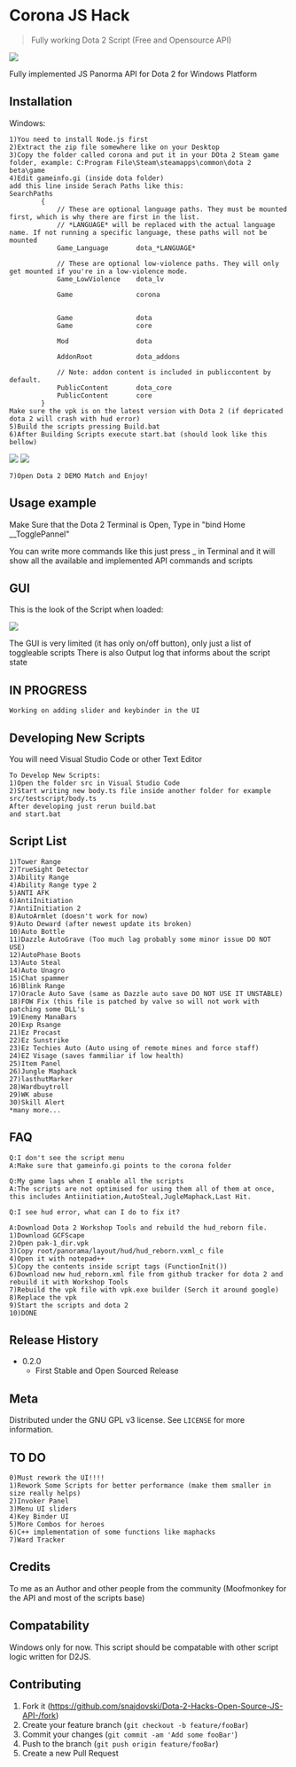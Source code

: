 # Corona JS Hack
> Fully working Dota 2 Script (Free and Opensource API)
<img src="https://i.imgur.com/9Lgj8AF.png">

Fully implemented JS Panorma API for Dota 2 for Windows Platform


## Installation

Windows:

```
1)You need to install Node.js first
2)Extract the zip file somewhere like on your Desktop
3)Copy the folder called corona and put it in your DOta 2 Steam game folder, example: C:Program File\Steam\steamapps\common\dota 2 beta\game
4)Edit gameinfo.gi (inside dota folder)
add this line inside Serach Paths like this:
SearchPaths
		{
			// These are optional language paths. They must be mounted first, which is why there are first in the list.
			// *LANGUAGE* will be replaced with the actual language name. If not running a specific language, these paths will not be mounted
			Game_Language		dota_*LANGUAGE*

			// These are optional low-violence paths. They will only get mounted if you're in a low-violence mode.
			Game_LowViolence	dota_lv
					
			Game				corona
			
				
			Game				dota
			Game				core

			Mod					dota

			AddonRoot			dota_addons

			// Note: addon content is included in publiccontent by default.
			PublicContent		dota_core
			PublicContent		core
		}
Make sure the vpk is on the latest version with Dota 2 (if depricated dota 2 will crash with hud error)
5)Build the scripts pressing Build.bat
6)After Building Scripts execute start.bat (should look like this bellow)
```

<img src="https://i.imgur.com/0uXViww.png">
<img src="https://i.imgur.com/siQyYnT.png">

```
7)Open Dota 2 DEMO Match and Enjoy!
```
## Usage example

Make Sure that the Dota 2 Terminal is Open, Type in "bind Home __TogglePannel"

You can write more commands like this just press _ in Terminal and it will show all the available and implemented API commands and scripts

## GUI
This is the look of the Script when loaded:

<img src="https://i.imgur.com/5c5tRx0.png">


The GUI is very limited (it has only on/off button), only just a list of toggleable scripts
There is also Output log that informs about the script state

## IN PROGRESS
```
Working on adding slider and keybinder in the UI
```

## Developing New Scripts
You will need Visual Studio Code or other Text Editor
```
To Develop New Scripts:
1)Open the folder src in Visual Studio Code
2)Start writing new body.ts file inside another folder for example src/testscript/body.ts
After developing just rerun build.bat
and start.bat
```
## Script List
```
1)Tower Range
2)TrueSight Detector
3)Ability Range
4)Ability Range type 2
5)ANTI AFK
6)AntiInitiation
7)AntiInitiation 2
8)AutoArmlet (doesn't work for now)
9)Auto Deward (after newest update its broken)
10)Auto Bottle
11)Dazzle AutoGrave (Too much lag probably some minor issue DO NOT USE)
12)AutoPhase Boots
13)Auto Steal
14)Auto Unagro
15)Chat spammer
16)Blink Range
17)Oracle Auto Save (same as Dazzle auto save DO NOT USE IT UNSTABLE)
18)FOW Fix (this file is patched by valve so will not work with patching some DLL's
19)Enemy ManaBars
20)Exp Rsange
21)Ez Procast
22)Ez Sunstrike
23)Ez Techies Auto (Auto using of remote mines and force staff)
24)EZ Visage (saves fammiliar if low health)
25)Item Panel
26)Jungle Maphack
27)lasthutMarker
28)Wardbuytroll
29)WK abuse
30)Skill Alert
*many more...
```
## FAQ
```
Q:I don't see the script menu
A:Make sure that gameinfo.gi points to the corona folder

Q:My game lags when I enable all the scripts
A:The scripts are not optimised for using them all of them at once, this includes Antiinitiation,AutoSteal,JugleMaphack,Last Hit.

Q:I see hud error, what can I do to fix it?

A:Download Dota 2 Workshop Tools and rebuild the hud_reborn file.
1)Download GCFScape
2)Open pak-1_dir.vpk
3)Copy root/panorama/layout/hud/hud_reborn.vxml_c file
4)Open it with notepad++
5)Copy the contents inside script tags (FunctionInit())
6)Download new hud_reborn.xml file from github tracker for dota 2 and rebuild it with Workshop Tools
7)Rebuild the vpk file with vpk.exe builder (Serch it around google)
8)Replace the vpk
9)Start the scripts and dota 2
10)DONE

```

## Release History

* 0.2.0
    * First Stable and Open Sourced Release

## Meta


Distributed under the GNU GPL v3 license. See ``LICENSE`` for more information.

## TO DO
```
0)Must rework the UI!!!!
1)Rework Some Scripts for better performance (make them smaller in size really helps)
2)Invoker Panel
3)Menu UI sliders
4)Key Binder UI
5)More Combos for heroes
6)C++ implementation of some functions like maphacks
7)Ward Tracker
```
## Credits
To me as an Author and other people from the community (Moofmonkey for the API and most of the scripts base)

## Compatability
Windows only for now.
This script should be compatable with other script logic written for D2JS.

## Contributing

1. Fork it (<https://github.com/snajdovski/Dota-2-Hacks-Open-Source-JS-API-/fork>)
2. Create your feature branch (`git checkout -b feature/fooBar`)
3. Commit your changes (`git commit -am 'Add some fooBar'`)
4. Push to the branch (`git push origin feature/fooBar`)
5. Create a new Pull Request


